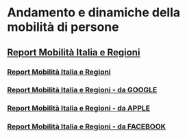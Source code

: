 
# Andamento e dinamiche della mobilità di persone 

## [Report Mobilità Italia e Regioni](https://polis-lombardia.github.io/mobilita/Italia-Regioni-report-mobilita.html) 

### [Report Mobilità Italia e Regioni](https://polis-lombardia.github.io/mobilita/Italia-Regioni-report-mobilita_quadranti.html) 

### [Report Mobilità Italia e Regioni - da GOOGLE](https://polis-lombardia.github.io/mobilita/Google-report-mobilita.html) 

### [Report Mobilità Italia e Regioni - da APPLE](https://polis-lombardia.github.io/mobilita/Apple-report-mobilita.html) 

### [Report Mobilità Italia e Regioni - da FACEBOOK](https://polis-lombardia.github.io/mobilita/Facebook-report-mobilita.html) 
